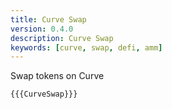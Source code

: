 ```yaml
---
title: Curve Swap
version: 0.4.0
description: Curve Swap
keywords: [curve, swap, defi, amm]
---
```


Swap tokens on Curve

```vyper
{{{CurveSwap}}}
```
